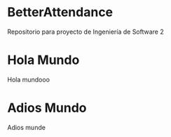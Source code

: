 # BetterAttendance
Repositorio para proyecto de Ingeniería de Software 2

# Hola Mundo
Hola mundooo

# Adios Mundo
Adios munde
